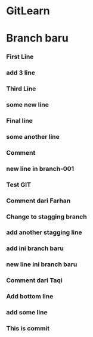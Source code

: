 # GitLearn
# Branch baru
### First Line
### add 3 line
### Third Line

### some new line
### Final line
### some another line

### Comment
### new line in branch-001
### Test GIT

### Comment dari Farhan
### Change to stagging branch
### add another stagging line
### add ini branch baru
### new line ini branch baru
### Comment dari Taqi

### Add bottom line

### add some line
### This is commit
